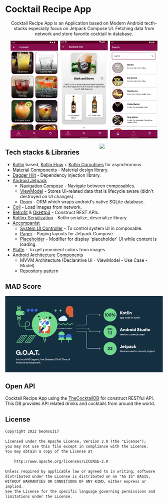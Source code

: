# Cocktail Recipe App

<p align="center"> Cocktail Recipe App is an Application based on Modern Android tecth-stacks especially focus on Jetpack Compose UI. Fetching data from network and store favorite cocktail in database. </p>

<p align="center"> <img src="media/cocktail_list.png" width="30%">&nbsp;&nbsp;<img src="media/cocktail_info.png" width="30%">&nbsp;&nbsp;<img src="media/search.png" width="30%"> </p>

<img src="media/preview.gif" align="right" width="40%">

## Tech stacks & Libraries

- [Kotlin](https://developer.android.com/kotlin) based, [Kotlin Flow](https://developer.android.com/kotlin/flow) + [Kotlin Coroutines](https://github.com/Kotlin/kotlinx.coroutines) for asynchronous.
- [Material Components](https://github.com/material-components/material-components-android) - Material design library.
- [Dagger Hilt](https://dagger.dev/hilt/) - Dependency injection library.
- [Android Jetpack](https://developer.android.com/jetpack)
  - [Navigation Compose](https://developer.android.com/jetpack/compose/navigation) - Navigate between composables. 
  - [ViewModel](https://developer.android.com/topic/libraries/architecture/viewmodel) - Stores UI-related data that is lifecycle aware (didn't destroyed on UI changes).
  - [Room](https://developer.android.com/training/data-storage/room) - ORM which wraps android's native SQLite database.
- [Coil](https://github.com/coil-kt/coil) - Load images from network.
- [Retrofit](https://square.github.io/retrofit/) & [OkHttp3](https://square.github.io/okhttp/) - Construct REST APIs.
- [Kotlinx Serialization](https://github.com/Kotlin/kotlinx.serialization) - Kotlin serialize, deserialize library.
- [Accompanist](https://google.github.io/accompanist/insets/)
  - [System UI Controller](https://google.github.io/accompanist/systemuicontroller/) - To control system UI in composable.
  - [Pager](https://google.github.io/accompanist/pager/) - Paging layouts for Jetpack Compose.
  - [Placeholder](https://google.github.io/accompanist/placeholder/) - Modifier for display 'placeholder' UI while content is loading.
- [Platte](https://developer.android.com/training/material/palette-colors) - To get prominent colors from images.
- [Android Architecture Components](https://developer.android.com/topic/architecture)
  - MVVM Architecture (Declarative UI - ViewModel - Use Case - Model)
  - Repository pattern

## MAD Score

![mad_score](media/mad_score.png)

## Open API

Cocktail Recipe App using the [TheCocktailDB](https://www.thecocktaildb.com) for construct RESTful API.
This DB provides API related drinks and cocktails from around the world.

## License

```
Copyright 2022 beomsu317

Licensed under the Apache License, Version 2.0 (the "License");
you may not use this file except in compliance with the License.
You may obtain a copy of the License at

    http://www.apache.org/licenses/LICENSE-2.0

Unless required by applicable law or agreed to in writing, software
distributed under the License is distributed on an "AS IS" BASIS,
WITHOUT WARRANTIES OR CONDITIONS OF ANY KIND, either express or implied.
See the License for the specific language governing permissions and
limitations under the License.
```
